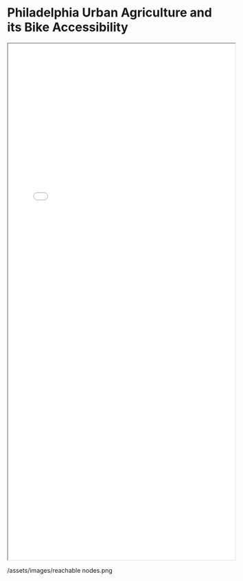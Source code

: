 # Philadelphia Urban Agriculture and its Bike Accessibility

<iframe src="philly_UA_gardens_bikenet.html" height="1200" width="105%"></iframe>

/assets/images/reachable nodes.png
